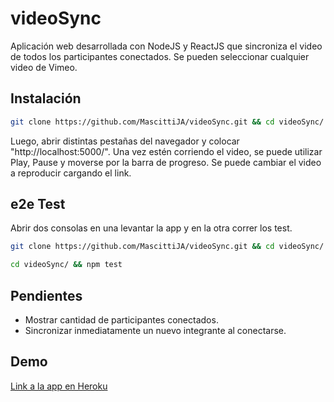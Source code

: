 # videoSync

Aplicación web desarrollada con NodeJS y ReactJS que sincroniza el video de todos los participantes conectados.
Se pueden seleccionar cualquier video de Vimeo.

## Instalación

```bash
git clone https://github.com/MascittiJA/videoSync.git && cd videoSync/ && npm run build
```
Luego, abrir distintas pestañas del navegador y colocar "http://localhost:5000/".
Una vez estén corriendo el video, se puede utilizar Play, Pause y moverse por la barra de progreso.
Se puede cambiar el video a reproducir cargando el link.

## e2e Test

Abrir dos consolas en una levantar la app y en la otra correr los test.

```bash
git clone https://github.com/MascittiJA/videoSync.git && cd videoSync/ && npm run build
```

```bash
cd videoSync/ && npm test
```

## Pendientes

* Mostrar cantidad de participantes conectados.
* Sincronizar inmediatamente un nuevo integrante al conectarse.

## Demo

[Link a la app en Heroku](https://video-syncronization.herokuapp.com/)

